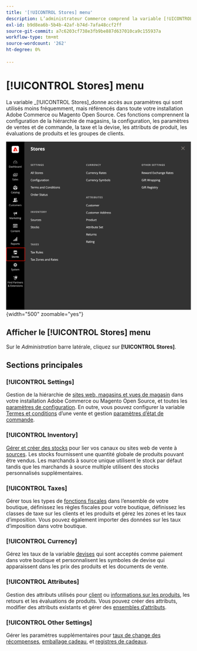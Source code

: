 ```yaml
---
title: '[!UICONTROL Stores] menu'
description: L’administrateur Commerce comprend la variable [!UICONTROL Stores] qui permet d’accéder aux outils de configuration de la hiérarchie des magasins, de la configuration, de l’inventaire, des taxes et des attributs.
exl-id: b9d8ea6b-5b4b-42af-b74d-7afa48ccf2ff
source-git-commit: a7c6203cf738e3fb9be887d637010ca9c155937a
workflow-type: tm+mt
source-wordcount: '262'
ht-degree: 0%

---
```


# [!UICONTROL Stores] menu

La variable _[!UICONTROL Stores]_donne accès aux paramètres qui sont utilisés moins fréquemment, mais référencés dans toute votre installation Adobe Commerce ou Magento Open Source. Ces fonctions comprennent la configuration de la hiérarchie de magasins, la configuration, les paramètres de ventes et de commande, la taxe et la devise, les attributs de produit, les évaluations de produits et les groupes de clients.

![Admin - Menu Magasins](./assets/stores-menu.png){width="500" zoomable="yes"}

## Afficher le [!UICONTROL Stores] menu

Sur le _Administration_ barre latérale, cliquez sur **[!UICONTROL Stores]**.

## Sections principales

### [!UICONTROL Settings]

Gestion de la hiérarchie de [sites web, magasins et vues de magasin](stores.md#store-and-site-structure) dans votre installation Adobe Commerce ou Magento Open Source, et toutes les [paramètres de configuration](../configuration-reference/guide-overview.md). En outre, vous pouvez configurer la variable [Termes et conditions](terms-and-conditions.md) d’une vente et gestion [paramètres d’état de commande](order-status.md#custom-order-status).

### [!UICONTROL Inventory]

[Gérer et créer des stocks](../inventory-management/introduction.md) pour lier vos canaux ou sites web de vente à [sources](../inventory-management/sources-manage.md). Les stocks fournissent une quantité globale de produits pouvant être vendus. Les marchands à source unique utilisent le stock par défaut tandis que les marchands à source multiple utilisent des stocks personnalisés supplémentaires.

### [!UICONTROL Taxes]

Gérer tous les types de [fonctions fiscales](taxes.md) dans l’ensemble de votre boutique, définissez les règles fiscales pour votre boutique, définissez les classes de taxe sur les clients et les produits et gérez les zones et les taux d’imposition. Vous pouvez également importer des données sur les taux d’imposition dans votre boutique.

### [!UICONTROL Currency]

Gérez les taux de la variable [devises](currency.md) qui sont acceptés comme paiement dans votre boutique et personnalisent les symboles de devise qui apparaissent dans les prix des produits et les documents de vente.

### [!UICONTROL Attributes]

Gestion des attributs utilisés pour [client](../customers/attribute-properties.md) ou [informations sur les produits](../catalog/attribute-product-create.md), les retours et les évaluations de produits. Vous pouvez créer des attributs, modifier des attributs existants et gérer des [ensembles d’attributs](../catalog/attribute-sets.md).

### [!UICONTROL Other Settings]

Gérer les paramètres supplémentaires pour [taux de change des récompenses](../merchandising-promotions/reward-exchange-rates.md), [emballage cadeau](cart-configuration.md#gift-wrap), et [registres de cadeaux](../merchandising-promotions/gift-registries.md).
